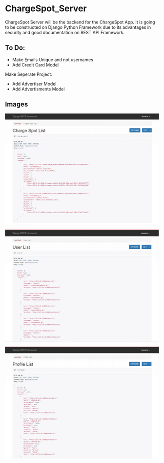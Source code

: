 # ChargeSpot_Server

ChargeSpot Server will be the backend for the ChargeSpot App. It is going to be constructed on Django Python Framework due to its advantages in security and good documentation on REST API Framework.

## To Do:

- Make Emails Unique and not usernames
- Add Credit Card Model

Make Seperate Project:

- Add Advertiser Model
- Add Advertisments Model

## Images

![Alt text](./assets/image1.jpg?raw=true)

![Alt text](./assets/image2.jpg?raw=true)

![Alt text](./assets/image3.jpg?raw=true)
